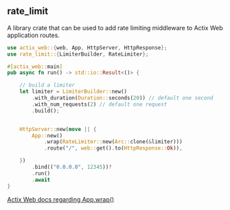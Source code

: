 ## rate_limit

A library crate that can be used to add rate limiting middleware to Actix Web application routes.

```rust
use actix_web::{web, App, HttpServer, HttpResponse};
use rate_limit::{LimiterBuilder, RateLimiter};

#[actix_web::main]
pub async fn run() -> std::io::Result<()> {

    // build a limiter
    let limiter = LimiterBuilder::new()
        .with_duration(Duration::seconds(20)) // default one second
        .with_num_requests(2) // default one request
        .build();


    HttpServer::new(move || {
        App::new()
            .wrap(RateLimiter::new(Arc::clone(&limiter)))
            .route("/", web::get().to(HttpResponse::Ok)),

    })
        .bind(("0.0.0.0", 12345))?
        .run()
        .await
}

```

[Actix Web docs regarding App.wrap()](https://docs.rs/actix-web/latest/actix_web/struct.App.html#method.wrap)
